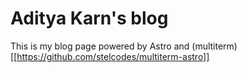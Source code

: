 # Aditya Karn's blog

This is my blog page powered by Astro and (multiterm)[[https://github.com/stelcodes/multiterm-astro]]